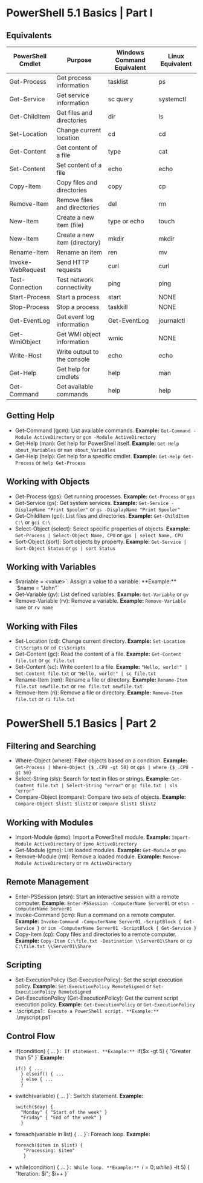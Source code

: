 # PowerShell 5.1 Basics | Part I 

## Equivalents

| PowerShell Cmdlet    | Purpose                        | Windows Command Equivalent | Linux Equivalent  |
|----------------------|--------------------------------|----------------------------|-------------------|
| Get-Process          | Get process information        | tasklist                   | ps                |
| Get-Service          | Get service information        | sc query                   | systemctl        |
| Get-ChildItem        | Get files and directories      | dir                        | ls                |
| Set-Location         | Change current location        | cd                         | cd                |
| Get-Content          | Get content of a file          | type                       | cat               |
| Set-Content          | Set content of a file          | echo                       | echo              |
| Copy-Item            | Copy files and directories     | copy                       | cp                |
| Remove-Item          | Remove files and directories   | del                        | rm                |
| New-Item             | Create a new item (file)       | type or echo               | touch             |
| New-Item             | Create a new item (directory)  | mkdir                      | mkdir             |
| Rename-Item          | Rename an item                 | ren                        | mv                |
| Invoke-WebRequest    | Send HTTP requests             | curl                       | curl              |
| Test-Connection      | Test network connectivity      | ping                       | ping              |
| Start-Process        | Start a process                | start                      | NONE              |
| Stop-Process         | Stop a process                 | taskkill                   | NONE              |
| Get-EventLog         | Get event log information      | Get-EventLog               | journalctl        |
| Get-WmiObject        | Get WMI object information     | wmic                       | NONE              |
| Write-Host           | Write output to the console    | echo                       | echo              |
| Get-Help             | Get help for cmdlets           | help                       | man               |
| Get-Command          | Get available commands         | help                       | help              |


## Getting Help
- Get-Command (gcm): List available commands.
  **Example:** `Get-Command -Module ActiveDirectory` or `gcm -Module ActiveDirectory`
- Get-Help (man): Get help for PowerShell itself.
  **Example:** `Get-Help about_Variables` or `man about_Variables`
- Get-Help <cmdlet> (help): Get help for a specific cmdlet.
  **Example:** `Get-Help Get-Process` or `help Get-Process`

## Working with Objects
- Get-Process (gps): Get running processes.
  **Example:** `Get-Process` or `gps`
- Get-Service (gs): Get system services.
  **Example:** `Get-Service -DisplayName "Print Spooler"` or `gs -DisplayName "Print Spooler"`
- Get-ChildItem (gci): List files and directories.
  **Example:** `Get-ChildItem C:\` or `gci C:\`
- Select-Object (select): Select specific properties of objects.
  **Example:** `Get-Process | Select-Object Name, CPU` or `gps | select Name, CPU`
- Sort-Object (sort): Sort objects by property.
  **Example:** `Get-Service | Sort-Object Status` or `gs | sort Status`
## Working with Variables
- $variable = <value>`: Assign a value to a variable.
  **Example:** `$name = "John"`
- Get-Variable (gv): List defined variables.
  **Example:** `Get-Variable` or `gv`
- Remove-Variable (rv): Remove a variable.
  **Example:** `Remove-Variable name` or `rv name`
## Working with Files
- Set-Location (cd): Change current directory.
  **Example:** `Set-Location C:\Scripts` or `cd C:\Scripts`
- Get-Content (gc): Read the content of a file.
  **Example:** `Get-Content file.txt` or `gc file.txt`
- Set-Content (sc): Write content to a file.
  **Example:** `"Hello, world!" | Set-Content file.txt` or `"Hello, world!" | sc file.txt`
- Rename-Item (ren): Rename a file or directory.
  **Example:** `Rename-Item file.txt newfile.txt` or `ren file.txt newfile.txt`
- Remove-Item (ri): Remove a file or directory.
  **Example:** `Remove-Item file.txt` or `ri file.txt`

# PowerShell 5.1 Basics | Part 2

## Filtering and Searching
- Where-Object (where): Filter objects based on a condition.
  **Example:** `Get-Process | Where-Object {$_.CPU -gt 50}` or `gps | where {$_.CPU -gt 50}`
- Select-String (sls): Search for text in files or strings.
  **Example:** `Get-Content file.txt | Select-String "error"` or `gc file.txt | sls "error"`
- Compare-Object (compare): Compare two sets of objects.
  **Example:** `Compare-Object $list1 $list2` or `compare $list1 $list2`

## Working with Modules
- Import-Module (ipmo): Import a PowerShell module.
  **Example:** `Import-Module ActiveDirectory` or `ipmo ActiveDirectory`
- Get-Module (gmo): List loaded modules.
  **Example:** `Get-Module` or `gmo`
- Remove-Module (rm): Remove a loaded module.
  **Example:** `Remove-Module ActiveDirectory` or `rm ActiveDirectory`
## Remote Management
- Enter-PSSession (etsn): Start an interactive session with a remote computer.
  **Example:** `Enter-PSSession -ComputerName Server01` or `etsn -ComputerName Server01`
- Invoke-Command (icm): Run a command on a remote computer.
  **Example:** `Invoke-Command -ComputerName Server01 -ScriptBlock { Get-Service }` or `icm -ComputerName Server01 -ScriptBlock { Get-Service }`
- Copy-Item (cp): Copy files and directories to a remote computer.
  **Example:** `Copy-Item C:\file.txt -Destination \\Server01\Share` or `cp C:\file.txt \\Server01\Share`
## Scripting
- Set-ExecutionPolicy (Set-ExecutionPolicy): Set the script execution policy.
  **Example:** `Set-ExecutionPolicy RemoteSigned` or `Set-ExecutionPolicy RemoteSigned`
- Get-ExecutionPolicy (Get-ExecutionPolicy): Get the current script execution policy.
  **Example:** `Get-ExecutionPolicy` or `Get-ExecutionPolicy`
- .\script.ps1`: Execute a PowerShell script.
  **Example:** `.\myscript.ps1`

## Control Flow
- if(condition) { ... }`: If statement.
  **Example:** `if($x -gt 5) { "Greater than 5" }`
  **Example:**
  ``` 
  if() { ... 
    } elseif() { ... 
    } else { ... 
    }
  ```
- switch(variable) { ... }`: Switch statement.
  **Example:** 
  ```
  switch($day) { 
    "Monday" { "Start of the week" } 
    "Friday" { "End of the week" } 
    }
  ```
- foreach(variable in list) { ... }`: Foreach loop.
  **Example:** 
  ```
  foreach($item in $list) {
     "Processing: $item" 
     }
  ```

- while(condition) { ... }`: While loop.
  **Example:** `$i = 0; while($i -lt 5) { "Iteration: $i"; $i++ }`
